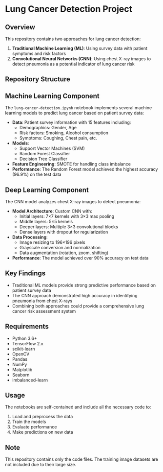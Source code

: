 # Lung Cancer Detection Project

## Overview
This repository contains two approaches for lung cancer detection:
1. **Traditional Machine Learning (ML)**: Using survey data with patient symptoms and risk factors
2. **Convolutional Neural Networks (CNN)**: Using chest X-ray images to detect pneumonia as a potential indicator of lung cancer risk

## Repository Structure


## Machine Learning Component
The `lung-cancer-detection.ipynb` notebook implements several machine learning models to predict lung cancer based on patient survey data:

- **Data**: Patient survey information with 15 features including:
  - Demographics: Gender, Age
  - Risk factors: Smoking, Alcohol consumption
  - Symptoms: Coughing, Chest pain, etc.
- **Models**:
  - Support Vector Machines (SVM)
  - Random Forest Classifier
  - Decision Tree Classifier
- **Feature Engineering**: SMOTE for handling class imbalance
- **Performance**: The Random Forest model achieved the highest accuracy (96.9%) on the test data

## Deep Learning Component
The CNN model analyzes chest X-ray images to detect pneumonia:

- **Model Architecture**: Custom CNN with:
  - Initial layers: 7×7 kernels with 3×3 max pooling
  - Middle layers: 5×5 kernels
  - Deeper layers: Multiple 3×3 convolutional blocks
  - Dense layers with dropout for regularization
- **Data Processing**:
  - Image resizing to 196×196 pixels
  - Grayscale conversion and normalization
  - Data augmentation (rotation, zoom, shifting)
- **Performance**: The model achieved over 90% accuracy on test data

## Key Findings
- Traditional ML models provide strong predictive performance based on patient survey data
- The CNN approach demonstrated high accuracy in identifying pneumonia from chest X-rays
- Combining both approaches could provide a comprehensive lung cancer risk assessment system

## Requirements
- Python 3.6+
- TensorFlow 2.x
- scikit-learn
- OpenCV
- Pandas
- NumPy
- Matplotlib
- Seaborn
- imbalanced-learn

## Usage
The notebooks are self-contained and include all the necessary code to:
1. Load and preprocess the data
2. Train the models
3. Evaluate performance
4. Make predictions on new data

## Note
This repository contains only the code files. The training image datasets are not included due to their large size.
